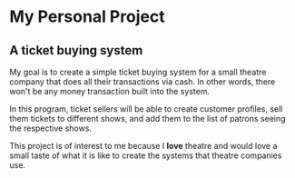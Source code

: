 # My Personal Project

## A ticket buying system



My goal is to create a simple ticket buying system for a small
theatre company that does all their transactions via cash. In other 
words, there won't be any money transaction built into the system.

In this program, ticket sellers will be able to create 
customer profiles, sell them tickets to different shows, and add 
them to the list of patrons seeing the respective shows.

This project is of interest to me because I **love** theatre and 
would love a small taste of what it is like to create the systems
that theatre companies use.


